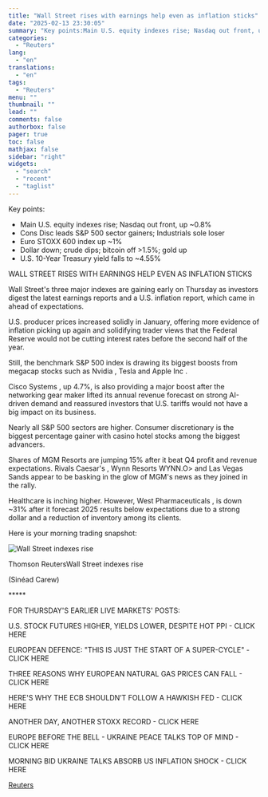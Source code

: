 ```yaml
---
title: "Wall Street rises with earnings help even as inflation sticks"
date: "2025-02-13 23:30:05"
summary: "Key points:Main U.S. equity indexes rise; Nasdaq out front, up ~0.8%Cons Disc leads S&amp;P 500 sector gainers; Industrials sole loserEuro STOXX 600 index up ~1%Dollar down; crude dips; bitcoin off &gt;1.5%; gold upU.S. 10-Year Treasury yield falls to ~4.55%WALL STREET RISES WITH EARNINGS HELP EVEN AS INFLATION STICKSWall Street's three..."
categories:
  - "Reuters"
lang:
  - "en"
translations:
  - "en"
tags:
  - "Reuters"
menu: ""
thumbnail: ""
lead: ""
comments: false
authorbox: false
pager: true
toc: false
mathjax: false
sidebar: "right"
widgets:
  - "search"
  - "recent"
  - "taglist"
---
```


Key points:

* Main U.S. equity indexes rise; Nasdaq out front, up ~0.8%
* Cons Disc leads S&P 500 sector gainers; Industrials sole loser
* Euro STOXX 600 index up ~1%
* Dollar down; crude dips; bitcoin off >1.5%; gold up
* U.S. 10-Year Treasury yield falls to ~4.55%

WALL STREET RISES WITH EARNINGS HELP EVEN AS INFLATION STICKS

Wall Street's three major indexes are gaining early on Thursday as investors digest the latest earnings reports and a U.S. inflation report, which came in ahead of expectations.

U.S. producer prices increased solidly in January, offering more evidence of inflation picking up again and solidifying trader views that the Federal Reserve would not be cutting interest rates before the second half of the year.

Still, the benchmark S&P 500 index is drawing its biggest boosts from megacap stocks such as Nvidia , Tesla and Apple Inc .

Cisco Systems , up 4.7%, is also providing a major boost after the networking gear maker lifted its annual revenue forecast on strong AI-driven demand and reassured investors that U.S. tariffs would not have a big impact on its business.

Nearly all S&P 500 sectors are higher. Consumer discretionary is the biggest percentage gainer with casino hotel stocks among the biggest advancers.

Shares of MGM Resorts are jumping 15% after it beat Q4 profit and revenue expectations. Rivals Caesar's , Wynn Resorts WYNN.O> and Las Vegas Sands appear to be basking in the glow of MGM's news as they joined in the rally.

Healthcare is inching higher. However, West Pharmaceuticals , is down ~31% after it forecast 2025 results below expectations due to a strong dollar and a reduction of inventory among its clients.

Here is your morning trading snapshot:

![Wall Street indexes rise](https://s3.tradingview.com/news/image/tag:reuters.com,2025:newsml_L1N3P40TB-8620d685586abd18e1d9c5ea9d01eebd-resized.jpeg)

Thomson ReutersWall Street indexes rise



(Sinéad Carew)

\*\*\*\*\*

FOR THURSDAY'S EARLIER LIVE MARKETS' POSTS:

U.S. STOCK FUTURES HIGHER, YIELDS LOWER, DESPITE HOT PPI - CLICK HERE

EUROPEAN DEFENCE: "THIS IS JUST THE START OF A SUPER-CYCLE" - CLICK HERE

THREE REASONS WHY EUROPEAN NATURAL GAS PRICES CAN FALL - CLICK HERE

HERE'S WHY THE ECB SHOULDN’T FOLLOW A HAWKISH FED - CLICK HERE

ANOTHER DAY, ANOTHER STOXX RECORD - CLICK HERE

EUROPE BEFORE THE BELL - UKRAINE PEACE TALKS TOP OF MIND - CLICK HERE

MORNING BID UKRAINE TALKS ABSORB US INFLATION SHOCK - CLICK HERE

[Reuters](https://www.tradingview.com/news/reuters.com,2025:newsml_L1N3P40TB:0-wall-street-rises-with-earnings-help-even-as-inflation-sticks/)
